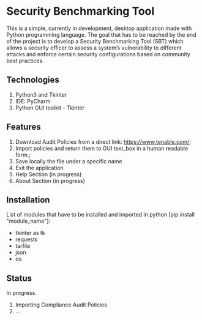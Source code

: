 # Security Benchmarking Tool

This is a simple, currently in development, desktop application made with Python programming language. The goal that has to be reached by the end of the project is to develop a Security Benchmarking Tool (SBT) which allows a security officer to assess a system’s vulnerability to different attacks and enforce certain security configurations based on community best practices.

## Technologies
1. Python3 and Tkinter
2. IDE: PyCharm
3. Python GUI toolkit - Tkinter

## Features 
1. Download Audit Policies from a direct link: https://www.tenable.com/;
1. Import policies and return them to GUI text_box in a human readable form.;
3. Save locally the file under a specific name
4. Exit the application
5. Help Section (in progress)
6. About Section (in progress)

## Installation
List of modules that have to be installed and imported in python [pip install "module_name"]:
- tkinter as tk
- requests
- tarfile
- json
- os

## Status
In progress.
1. Importing Compliance Audit Policies
2. ...
